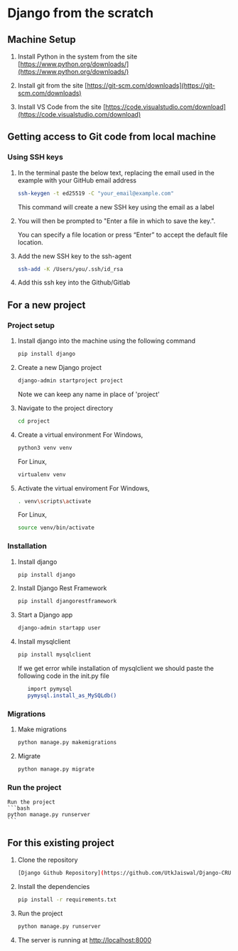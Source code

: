 # Django from the scratch

## Machine Setup

1.  Install Python in the system from the site [https://www.python.org/downloads/](https://www.python.org/downloads/)

2.  Install git from the site [https://git-scm.com/downloads](https://git-scm.com/downloads)

3.  Install VS Code from the site [https://code.visualstudio.com/download](https://code.visualstudio.com/download)



## Getting access to Git code from local machine

### Using SSH keys

1.  In the terminal paste the below text, replacing the email used in the example with your GitHub email address
    ```bash
    ssh-keygen -t ed25519 -C "your_email@example.com"
    ```
    This command will create a new SSH key using the email as a label

2.  You will then be prompted to "Enter a file in which to save the key.".

    You can specify a file location or press “Enter” to accept the default file location.

3.  Add the new SSH key to the ssh-agent
    ```bash
    ssh-add -K /Users/you/.ssh/id_rsa
    ```

4.  Add this ssh key into the Github/Gitlab


## For a new project

### Project setup


1.  Install django into the machine using the following command
    ```bash
    pip install django
    ```

2.  Create a new Django project
    ```bash
    django-admin startproject project
    ```
    Note we can keep any name in place of 'project'

    

3.  Navigate to the project directory
    ```bash
    cd project
    ```

4.  Create a virtual environment
    For Windows,
    ```bash
    python3 venv venv
    ```

    For Linux,
    ```bash
    virtualenv venv
    ```

5.  Activate the virtual enviroment
    For Windows,
    ```bash
    . venv\scripts\activate
    ```

    For Linux,
    ```bash
    source venv/bin/activate
    ```

### Installation

1.  Install django

    ```bash
    pip install django
    ```

2.  Install Django Rest Framework
    ```bash
    pip install djangorestframework
    ```

3.  Start a Django app
    ```bash
    django-admin startapp user
    ```

4.  Install mysqlclient
    ```bash
    pip install mysqlclient
    ```
    If we get error while installation of mysqlclient we should paste the following code in the init.py file

    ```bash
       import pymysql
       pymysql.install_as_MySQLdb()
    ```


### Migrations

1.  Make migrations
    ```bash
    python manage.py makemigrations
    ```

2.  Migrate
    ```bash
    python manage.py migrate
    ```

### Run the project

    Run the project
    ```bash
    python manage.py runserver
    ```

## For this existing project

1.  Clone the repository
    ```bash
    [Django Github Repository](https://github.com/UtkJaiswal/Django-CRUD-Form)
    ```

2.  Install the dependencies
    ```bash
    pip install -r requirements.txt
    ```

3.  Run the project
    ```bash
    python manage.py runserver
    ```

4.  The server is running at [http://localhost:8000](http://localhost:8000)

